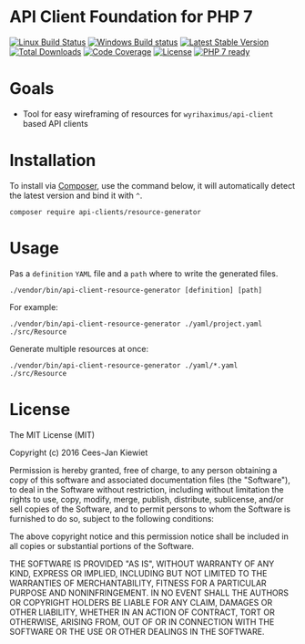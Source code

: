 # API Client Foundation for PHP 7

[![Linux Build Status](https://travis-ci.org/php-api-clients/resource-generator.svg?branch=master)](https://travis-ci.org/php-api-clients/resource-generator)
[![Windows Build status](https://ci.appveyor.com/api/projects/status/dvcu9l8rm6shy7t3?svg=true)](https://ci.appveyor.com/project/php-api-clients/resource-generator)
[![Latest Stable Version](https://poser.pugx.org/api-clients/resource-generator/v/stable.png)](https://packagist.org/packages/api-clients/resource-generator)
[![Total Downloads](https://poser.pugx.org/api-clients/resource-generator/downloads.png)](https://packagist.org/packages/api-clients/resource-generator)
[![Code Coverage](https://scrutinizer-ci.com/g/php-api-clients/resource-generator/badges/coverage.png?b=master)](https://scrutinizer-ci.com/g/php-api-clients/resource-generator/?branch=master)
[![License](https://poser.pugx.org/api-clients/resource-generator/license.png)](https://packagist.org/packages/api-clients/resource-generator)
[![PHP 7 ready](http://php7ready.timesplinter.ch/php-api-clients/resource-generator/badge.svg)](https://appveyor-ci.org/php-api-clients/resource-generator)

# Goals

* Tool for easy wireframing of resources for `wyrihaximus/api-client` based API clients

# Installation

To install via [Composer](http://getcomposer.org/), use the command below, it will automatically detect the latest version and bind it with `^`.

```
composer require api-clients/resource-generator 
```

# Usage

Pas a `definition` `YAML` file and a `path` where to write the generated files.

```
./vendor/bin/api-client-resource-generator [definition] [path]
```

For example: 

```
./vendor/bin/api-client-resource-generator ./yaml/project.yaml ./src/Resource
```

Generate multiple resources at once: 

```
./vendor/bin/api-client-resource-generator ./yaml/*.yaml ./src/Resource
```

# License

The MIT License (MIT)

Copyright (c) 2016 Cees-Jan Kiewiet

Permission is hereby granted, free of charge, to any person obtaining a copy
of this software and associated documentation files (the "Software"), to deal
in the Software without restriction, including without limitation the rights
to use, copy, modify, merge, publish, distribute, sublicense, and/or sell
copies of the Software, and to permit persons to whom the Software is
furnished to do so, subject to the following conditions:

The above copyright notice and this permission notice shall be included in all
copies or substantial portions of the Software.

THE SOFTWARE IS PROVIDED "AS IS", WITHOUT WARRANTY OF ANY KIND, EXPRESS OR
IMPLIED, INCLUDING BUT NOT LIMITED TO THE WARRANTIES OF MERCHANTABILITY,
FITNESS FOR A PARTICULAR PURPOSE AND NONINFRINGEMENT. IN NO EVENT SHALL THE
AUTHORS OR COPYRIGHT HOLDERS BE LIABLE FOR ANY CLAIM, DAMAGES OR OTHER
LIABILITY, WHETHER IN AN ACTION OF CONTRACT, TORT OR OTHERWISE, ARISING FROM,
OUT OF OR IN CONNECTION WITH THE SOFTWARE OR THE USE OR OTHER DEALINGS IN THE
SOFTWARE.
